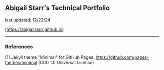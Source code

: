 ## Abigail Starr's Technical Portfolio
last updated; 12/22/24

[https://abigailstarr.github.io]
___

### References

[1] Jekyll theme "Minimal" for GitHub Pages: https://github.com/pages-themes/minimal (CC0 1.0 Universal License)
